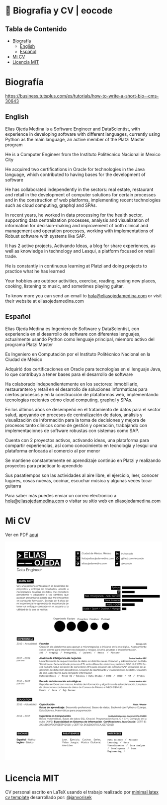# :page_with_curl: Biografia y CV | eocode<!-- omit in toc -->

## Tabla de Contenido<!-- omit in toc -->
- [Biografía](#biografía)
  - [English](#english)
  - [Español](#español)
- [Mi CV](#mi-cv)
- [Licencia MIT](#licencia-mit)

# Biografía

https://business.tutsplus.com/es/tutorials/how-to-write-a-short-bio--cms-30643

## English

Elias Ojeda Medina is a Software Engineer and DataScientist, with experience in developing software with different languages, currently using Python as the main language, an active member of the Platzi Master program

He is a Computer Engineer from the Instituto Politécnico Nacional in Mexico City

He acquired two certifications in Oracle for technologies in the Java language, which contributed to having bases for the development of software

He has collaborated independently in the sectors: real estate, restaurant and retail in the development of computer solutions for certain processes and in the construction of web platforms, implementing recent technologies such as cloud computing, graphql and SPAs.

In recent years, he worked in data processing for the health sector, supporting data centralization processes, analysis and visualization of information for decision-making and improvement of both clinical and management and operation processes, working with implementations of Robust software with systems like SAP.

It has 2 active projects, Activando Ideas, a blog for share experiences, as well as knowledge in technology and Lesqui, a platform focused on retail trade.

He is constantly in continuous learning at Platzi and doing projects to practice what he has learned

Your hobbies are outdoor activities, exercise, reading, seeing new places, cooking, listening to music, and sometimes playing guitar.

To know more you can send an email to hola@eliasojedamedina.com or visit their website at eliasojedamedina.com

## Español

Elias Ojeda Medina es Ingeniero de Software y DataScientist, con experiencia en el desarrollo de software con diferentes lenguajes, actualmente usando Python como lenguaje principal, miembro activo del programa Platzi Master

Es Ingeniero en Computación por el Instituto Politécnico Nacional en la Ciudad de México

Adquirió dos certificaciones en Oracle para tecnologías en el lenguaje Java, lo que contribuyo a tener bases para el desarrollo de software

Ha colaborado independientemente en los sectores: inmobiliario, restaurantero y retail en el desarrollo de soluciones informaticas para ciertos procesos y en la construcción de plataformas web, implementando tecnologías recientes cómo cloud computing, graphql y SPAs.

En los últimos años se desempeñó en el tratamiento de datos para el sector salud, apoyando en procesos de centralización de datos, análisis y visualización de información para la toma de decisiones y mejora de procesos tanto clínicos como de gestión y operación, trabajando con implementaciones de software robustas con sistemas como SAP.

Cuenta con 2 proyectos activos, activando ideas, una plataforma para compartir experiencias, así como conocimiento en tecnología y lesqui una plataforma enfocada al comercio al por menor

Se mantiene constantemente en aprendizaje continúo en Platzi y realizando proyectos para prácticar lo aprendido

Sus pasatiempos son las actividades al aire libre, el ejercicio, leer, conocer lugares, cosas nuevas, cocinar, escuchar música y algunas veces tocar guitarra

Para saber más puedes enviar un correo electronico a hola@eliasojedamedina.com o visitar su sitio web en eliasojedamedina.com

# Mi CV

Ver en PDF [aquí](/CV-Elias%20Ojeda%20Medina.pdf)

<div align="center">
  <img src="cvscreenshot.png">
</div>

# Licencia MIT

CV personal escrito en LaTeX usando el trabajo realizado por [minimal latex cv template](https://github.com/janvorisek/minimal-latex-cv) desarrollado por: [@janvorisek](https://github.com/janvorisek)
